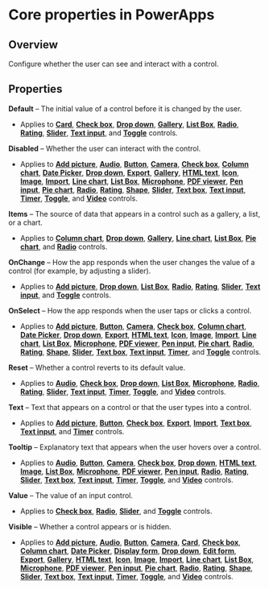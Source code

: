 <properties
    pageTitle="Core properties | Microsoft PowerApps"
    description="Reference information about the Disabled, Visible, and ReadOnly properties"
    services=""
    suite="powerapps"
    documentationCenter="na"
    authors="gregli-msft"
    manager="erikre"
    editor=""
    tags=""/>

<tags
   ms.service="powerapps"
   ms.devlang="na"
   ms.topic="article"
   ms.tgt_pltfrm="na"
   ms.workload="na"
   ms.date="03/17/2016"
   ms.author="gregli"/>

# Core properties in PowerApps #

## Overview ##
Configure whether the user can see and interact with a control.

## Properties ##

**Default** – The initial value of a control before it is changed by the user.

- Applies to **[Card](control-card.md)**, **[Check box](control-check-box.md)**, **[Drop down](control-drop-down.md)**, **[Gallery](control-gallery.md)**, **[List Box](control-list-box.md)**, **[Radio](control-radio.md)**, **[Rating](control-rating.md)**, **[Slider](control-slider.md)**, **[Text input](control-text-input.md)**, and **[Toggle](control-toggle.md)** controls.

**Disabled** – Whether the user can interact with the control.

- Applies to **[Add picture](control-add-picture.md)**, **[Audio](control-audio-video.md)**, **[Button](control-button.md)**, **[Camera](control-camera.md)**, **[Check box](control-check-box.md)**, **[Column chart](control-column-line-chart.md)**, **[Date Picker](control-date-picker.md)**, **[Drop down](control-drop-down.md)**, **[Export](control-export-import.md)**, **[Gallery](control-gallery.md)**, **[HTML text](control-html-text.md)**, **[Icon](control-shapes-icons.md)**, **[Image](control-image.md)**, **[Import](control-export-import.md)**, **[Line chart](control-column-line-chart.md)**, **[List Box](control-list-box.md)**, **[Microphone](control-microphone.md)**, **[PDF viewer](control-pdf-viewer.md)**, **[Pen input](control-pen-input.md)**, **[Pie chart](control-pie-chart.md)**, **[Radio](control-radio.md)**, **[Rating](control-rating.md)**, **[Shape](control-shapes-icons.md)**, **[Slider](control-slider.md)**, **[Text box](control-text-box.md)**, **[Text input](control-text-input.md)**, **[Timer](control-timer.md)**, **[Toggle](control-toggle.md)**, and **[Video](control-audio-video.md)** controls.

**Items** – The source of data that appears in a control such as a gallery, a list, or a chart.

- Applies to **[Column chart](control-column-line-chart.md)**, **[Drop down](control-drop-down.md)**, **[Gallery](control-gallery.md)**, **[Line chart](control-column-line-chart.md)**, **[List Box](control-list-box.md)**, **[Pie chart](control-pie-chart.md)**, and **[Radio](control-radio.md)** controls.

**OnChange** – How the app responds when the user changes the value of a control (for example, by adjusting a slider).

- Applies to **[Add picture](control-add-picture.md)**, **[Drop down](control-drop-down.md)**, **[List Box](control-list-box.md)**, **[Radio](control-radio.md)**, **[Rating](control-rating.md)**, **[Slider](control-slider.md)**, **[Text input](control-text-input.md)**, and **[Toggle](control-toggle.md)** controls.

**OnSelect** – How the app responds when the user taps or clicks a control.

- Applies to **[Add picture](control-add-picture.md)**, **[Button](control-button.md)**, **[Camera](control-camera.md)**, **[Check box](control-check-box.md)**, **[Column chart](control-column-line-chart.md)**, **[Date Picker](control-date-picker.md)**, **[Drop down](control-drop-down.md)**, **[Export](control-export-import.md)**, **[HTML text](control-html-text.md)**, **[Icon](control-shapes-icons.md)**, **[Image](control-image.md)**, **[Import](control-export-import.md)**, **[Line chart](control-column-line-chart.md)**, **[List Box](control-list-box.md)**, **[Microphone](control-microphone.md)**, **[PDF viewer](control-pdf-viewer.md)**, **[Pen input](control-pen-input.md)**, **[Pie chart](control-pie-chart.md)**, **[Radio](control-radio.md)**, **[Rating](control-rating.md)**, **[Shape](control-shapes-icons.md)**, **[Slider](control-slider.md)**, **[Text box](control-text-box.md)**, **[Text input](control-text-input.md)**, **[Timer](control-timer.md)**, and **[Toggle](control-toggle.md)** controls.

**Reset** – Whether a control reverts to its default value.

- Applies to **[Audio](control-audio-video.md)**, **[Check box](control-check-box.md)**, **[Drop down](control-drop-down.md)**, **[List Box](control-list-box.md)**, **[Microphone](control-microphone.md)**, **[Radio](control-radio.md)**, **[Rating](control-rating.md)**, **[Slider](control-slider.md)**, **[Text input](control-text-input.md)**, **[Timer](control-timer.md)**, **[Toggle](control-toggle.md)**, and **[Video](control-audio-video.md)** controls.

**Text** – Text that appears on a control or that the user types into a control.

- Applies to **[Add picture](control-add-picture.md)**, **[Button](control-button.md)**, **[Check box](control-check-box.md)**, **[Export](control-export-import.md)**, **[Import](control-export-import.md)**, **[Text box](control-text-box.md)**, **[Text input](control-text-input.md)**, and **[Timer](control-timer.md)** controls.

**Tooltip** – Explanatory text that appears when the user hovers over a control.

- Applies to **[Audio](control-audio-video.md)**, **[Button](control-button.md)**, **[Camera](control-camera.md)**, **[Check box](control-check-box.md)**, **[Drop down](control-drop-down.md)**, **[HTML text](control-html-text.md)**, **[Image](control-image.md)**, **[List Box](control-list-box.md)**, **[Microphone](control-microphone.md)**, **[PDF viewer](control-pdf-viewer.md)**, **[Pen input](control-pen-input.md)**, **[Radio](control-radio.md)**, **[Rating](control-rating.md)**, **[Slider](control-slider.md)**, **[Text box](control-text-box.md)**, **[Text input](control-text-input.md)**, **[Timer](control-timer.md)**, **[Toggle](control-toggle.md)**, and **[Video](control-audio-video.md)** controls.

**Value** – The value of an input control.

- Applies to **[Check box](control-check-box.md)**, **[Radio](control-radio.md)**, **[Slider](control-slider.md)**, and **[Toggle](control-toggle.md)** controls.

**Visible** – Whether a control appears or is hidden.

- Applies to **[Add picture](control-add-picture.md)**, **[Audio](control-audio-video.md)**, **[Button](control-button.md)**, **[Camera](control-camera.md)**, **[Card](control-card.md)**, **[Check box](control-check-box.md)**, **[Column chart](control-column-line-chart.md)**, **[Date Picker](control-date-picker.md)**, **[Display form](control-form-detail.md)**, **[Drop down](control-drop-down.md)**, **[Edit form](control-form-detail.md)**, **[Export](control-export-import.md)**, **[Gallery](control-gallery.md)**, **[HTML text](control-html-text.md)**, **[Icon](control-shapes-icons.md)**, **[Image](control-image.md)**, **[Import](control-export-import.md)**, **[Line chart](control-column-line-chart.md)**, **[List Box](control-list-box.md)**, **[Microphone](control-microphone.md)**, **[PDF viewer](control-pdf-viewer.md)**, **[Pen input](control-pen-input.md)**, **[Pie chart](control-pie-chart.md)**, **[Radio](control-radio.md)**, **[Rating](control-rating.md)**, **[Shape](control-shapes-icons.md)**, **[Slider](control-slider.md)**, **[Text box](control-text-box.md)**, **[Text input](control-text-input.md)**, **[Timer](control-timer.md)**, **[Toggle](control-toggle.md)**, and **[Video](control-audio-video.md)** controls.

